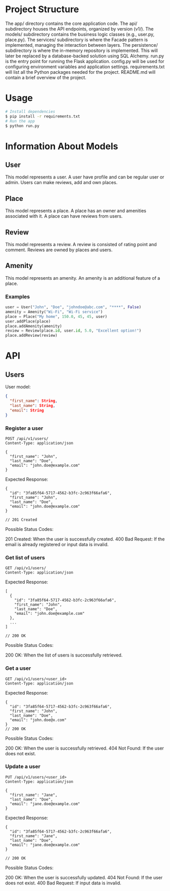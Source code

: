 # Project Structure
The app/ directory contains the core application code.
The api/ subdirectory houses the API endpoints, organized by version (v1/).
The models/ subdirectory contains the business logic classes (e.g., user.py, place.py).
The services/ subdirectory is where the Facade pattern is implemented, managing the interaction between layers.
The persistence/ subdirectory is where the in-memory repository is implemented. This will later be replaced by a database-backed solution using SQL Alchemy.
run.py is the entry point for running the Flask application.
config.py will be used for configuring environment variables and application settings.
requirements.txt will list all the Python packages needed for the project.
README.md will contain a brief overview of the project.
# Usage
```sh
# Install dependencies
$ pip install -r requirements.txt
# Run the app
$ python run.py
```
# Information About Models
## User
This model represents a user. A user have profile and can be regular user or admin.
Users can make reviews, add and own places.
## Place
This model represents a place. A place has an owner and amenities associated with
it. A place can have reviews from users.
## Review
This model represents a review. A review is consisted of rating point
and comment. Reviews are owned by places and users.
## Amenity
This model represents an amenity. An amenity is an additional
feature of a place.
### Examples
```python
user = User("John", "Doe", "johndoe@abc.com", "****", False)
amenity = Amenity("Wi-Fi", "Wi-Fi service")
place = Place("My home", 150.0, 45, 45, user)
user.addPlace(place)
place.addAmenity(amenity)
review = Review(place.id, user.id, 5.0, "Excellent option!")
place.addReview(review)
```

# API

## Users
User model:
```json
{
  "first_name": String,
  "last_name": String,
  "email": String
}
```
### Register a user
```
POST /api/v1/users/
Content-Type: application/json

{
  "first_name": "John",
  "last_name": "Doe",
  "email": "john.doe@example.com"
}
```
Expected Response:
```
{
  "id": "3fa85f64-5717-4562-b3fc-2c963f66afa6",
  "first_name": "John",
  "last_name": "Doe",
  "email": "john.doe@example.com"
}

// 201 Created
```
Possible Status Codes:

201 Created: When the user is successfully created.
400 Bad Request: If the email is already registered or input data is invalid.
### Get list of users
```
GET /api/v1/users/
Content-Type: application/json
```
Expected Response:
```
[
  {
    "id": "3fa85f64-5717-4562-b3fc-2c963f66afa6",
    "first_name": "John",
    "last_name": "Doe",
    "email": "john.doe@example.com"
  },
  ...
]

// 200 OK
```
Possible Status Codes:

200 OK: When the list of users is successfully retrieved.
### Get a user
```
GET /api/v1/users/<user_id>
Content-Type: application/json
```
Expected Response:
```
{
  "id": "3fa85f64-5717-4562-b3fc-2c963f66afa6",
  "first_name": "John",
  "last_name": "Doe",
  "email": "john.doe@x.com"
}
// 200 OK
```
Possible Status Codes:

200 OK: When the user is successfully retrieved.
404 Not Found: If the user does not exist.
### Update a user
```
PUT /api/v1/users/<user_id>
Content-Type: application/json

{
  "first_name": "Jane",
  "last_name": "Doe",
  "email": "jane.doe@example.com"
}
```
Expected Response:
```
{
  "id": "3fa85f64-5717-4562-b3fc-2c963f66afa6",
  "first_name": "Jane",
  "last_name": "Doe",
  "email": "jane.doe@example.com"
}

// 200 OK
```
Possible Status Codes:

200 OK: When the user is successfully updated.
404 Not Found: If the user does not exist.
400 Bad Request: If input data is invalid.
